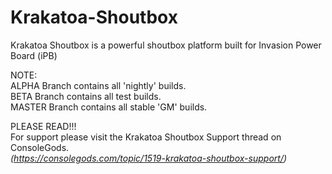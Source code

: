 # Krakatoa-Shoutbox
Krakatoa Shoutbox is a powerful shoutbox platform built for Invasion Power Board (iPB)

   NOTE:  
   ALPHA Branch contains all 'nightly' builds.  
   BETA Branch contains all test builds.  
   MASTER Branch contains all stable 'GM' builds.  
   
   PLEASE READ!!!  
   For support please visit the Krakatoa Shoutbox Support thread on ConsoleGods.  
   *(https://consolegods.com/topic/1519-krakatoa-shoutbox-support/)*  
